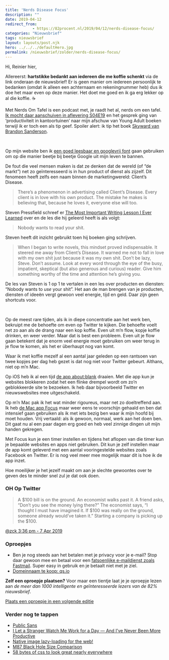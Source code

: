 ```yaml
---
title: 'Nerds Disease Focus'
description: ""
date: 2019-04-12
redirect_from: 
            - https://82procent.nl/2019/04/12/nerds-disease-focus/
categories: "Nieuwsbrief"
tags: nieuwsbrief	
layout: layouts/post.njk
hero: ../../../defaultHero.jpg
permalink: /nieuwsbrief/zolder/nerds-disease-focus/
---
```

Hi, Reinier hier,

Allereerst: **hartstikke bedankt aan iedereen die me koffie schenkt** via de link onderaan de nieuwsbrief! Er is geen manier om iedereen persoonlijk te bedanken (omdat ik alleen een achternaam en rekeningnummer heb) dus ik doe het maar even op deze manier. Het doet me goed en ik ga erg lekker op al die koffie. ☕️

Met Nerds Om Tafel is een podcast met, je raadt het al, nerds om een tafel. [Ik mocht daar aanschuiven in aflevering S04E19](https://www.metnerdsomtafel.nl/podcast/s04e19-reinier-ladan.html) en het gesprek ging van ‘productiviteit in kantoortuinen’ naar mijn afschuw van Young Adult boeken terwijl ik er toch een als tip geef. Spoiler alert: ik tip het boek [Skyward van Brandon Sanderson](https://www.goodreads.com/book/show/36642458-skyward).

‍

Op mijn website ben ik [een goed leesbaar en googlevrij font](https://reinierladan.nl/2019/04/10/font-update) gaan gebruiken om op die manier beetje bij beetje Google uit mijn leven te bannen.

De fout die veel mensen maken is dat ze denken dat de wereld (of “de markt”) net zo geïnteresseerd is in hun product of dienst als zijzelf. Dit fenomeen heeft zelfs een naam binnen de marketingwereld: Client’s Disease.

> There’s a phenomenon in advertising called Client’s Disease. Every client is in love with his own product. The mistake he makes is believing that, because he loves it, everyone else will too.

Steven Pressfield schreef er [The Most Important Writing Lesson I Ever Learned](https://stevenpressfield.com/2009/10/writing-wednesdays-2-the-most-important-writing-lession-i-ever-learned/) over en de les die hij geleerd heeft is als volgt:

> Nobody wants to read your shit.

Steven heeft dit inzicht gebruikt toen hij boeken ging schrijven.

> When I began to write novels, this mindset proved indispensable. It steered me away from Client’s Disease. It warned me not to fall in love with my own shit just because it was my own shit. Don’t be lazy, Steve. Don’t assume. Look at every word through the eye of the busy, impatient, skeptical (but also generous and curious) reader. Give him something worthy of the time and attention he’s giving you.

De les van Steven is 1 op 1 te vertalen in een les over producten en diensten: “Nobody wants to _use_ your shit”. Het aan de man brengen van je producten, diensten of ideeën vergt gewoon veel energie, tijd en geld. Daar zijn geen shortcuts voor.

‍

Op de meest rare tijden, als ik in diepe concentratie aan het werk ben, bekruipt me de behoefte om even op Twitter te kijken. Die behoefte voelt net zo aan als de drang naar een kop koffie. Even uit m’n flow, kopje koffie drinken, en weer verder. Maar dat is best een probleem. Even uit je flow gaan betekent dat je enorm veel energie moet gebruiken om weer terug in je flow te komen, als het er überhaupt nog van komt.

Waar ik met koffie mezelf al een aantal jaar geleden op een rantsoen van twee kopjes per dag heb gezet is dat nog niet voor Twitter gebeurt. Althans, niet op m’n Mac.

Op iOS heb ik al een tijd [de app about:blank](https://itunes.apple.com/nl/app/about-blank/id1239181721?mt=8) draaien. Met die app kun je websites blokkeren zodat het een flinke drempel wordt om zo’n geblokkeerde site te bezoeken. Ik heb daar bijvoorbeeld Twitter en nieuwswebsites mee uitgeschakeld.

Op m’n Mac pak ik het wat minder rigoureus, maar net zo doeltreffend aan. Ik heb [de Mac app Focus](https://heyfocus.com) maar weer eens te voorschijn gehaald en ben dat intensief gaan gebruiken als ik met iets bezig ben waar ik mijn hoofd bij moet houden. Vrij vertaald: als ik gewoon, normaal, werk aan het doen ben. Dit gaat nu al een paar dagen erg goed en heb veel zinnige dingen uit mijn handen gekregen.

Met Focus kun je een timer instellen en tijdens het aflopen van die timer kun je bepaalde websites en apps niet gebruiken. Dit kun je zelf instellen maar de app komt geleverd met een aantal vooringestelde websites zoals Facebook en Twitter. Er is nog veel meer mee mogelijk maar dit is hoe ik de app inzet.

Hoe moeilijker je het jezelf maakt om aan je slechte gewoontes over te geven des te minder snel zul je dat ook doen.

### OH Op Twitter

> A $100 bill is on the ground. An economist walks past it. A friend asks, “Don’t you see the money lying there?” The economist says, “I thought I must have imagined it. If $100 was really on the ground, someone already would’ve taken it.” Starting a company is picking up the \$100.

[@zck 3:36 pm - 7 Apr 2019](https://twitter.com/zck/status/1115020498025324544)

### Oproepjes

- Ben je nog steeds aan het betalen met je privacy voor je e-mail? Stop daar gewoon mee en betaal voor een [fatsoenlijke e-maildienst zoals Fastmail](https://www.fastmail.com/?STKI=16948328). Super easy in gebruik en je betaalt niet met je ziel.
- [Domeinnaam te koop: qs.io](https://qs.io)

**Zelf een oproepje plaatsen?** Voor maar een tientje laat je je oproepje lezen aan _de meer dan 1000 intelligente en geïnteresseerde lezers van de 82% nieuwsbrief_.

[Plaats een oproepje in een volgende editie](https://forms.82procent.nl)

### Verder nog te tappen

- [Public Sans](https://public-sans.digital.gov/)
- [I Let a Stranger Watch Me Work for a Day — And I’ve Never Been More Productive](https://melmagazine.com/en-us/story/focusmate-review-productivity-work-hack)
- [Native image lazy-loading for the web!](https://addyosmani.com/blog/lazy-loading/)
- [M87 Black Hole Size Comparison](https://xkcd.com/2135/)
- [58 bytes of css to look great nearly everywhere](https://jrl.ninja/etc/1/)
